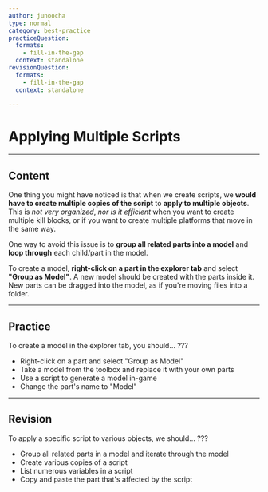 ```yaml
---
author: junoocha
type: normal
category: best-practice
practiceQuestion:
  formats:
    - fill-in-the-gap
  context: standalone
revisionQuestion:
  formats:
    - fill-in-the-gap
  context: standalone

---
```


# Applying Multiple Scripts

---

## Content

One thing you might have noticed is that when we create scripts, we **would have to create multiple copies of the script** to **apply to multiple objects**. This is *not very organized*, *nor is it efficient* when you want to create multiple kill blocks, or if you want to create multiple platforms that move in the same way.

One way to avoid this issue is to **group all related parts into a model** and **loop through** each child/part in the model.

To create a model, **right-click on a part in the explorer tab** and select **"Group as Model"**. A new model should be created with the parts inside it. New parts can be dragged into the model, as if you're moving files into a folder.

---

## Practice 

To create a model in the explorer tab, you should... ???

- Right-click on a part and select "Group as Model"
- Take a model from the toolbox and replace it with your own parts
- Use a script to generate a model in-game
- Change the part's name to "Model"

---

## Revision

To apply a specific script to various objects, we should... ???

- Group all related parts in a model and iterate through the model
- Create various copies of a script
- List numerous variables in a script
- Copy and paste the part that's affected by the script